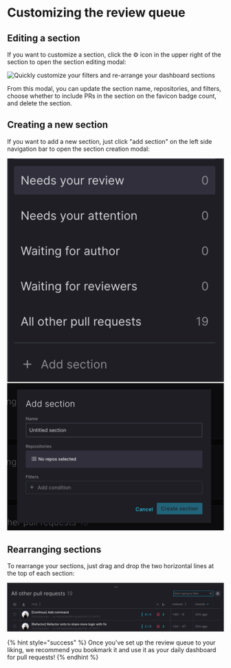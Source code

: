 # Customizing the review queue

## Editing a section

If you want to customize a section, click the ⚙️ icon in the upper right of the section to open the section editing modal:

![Quickly customize your filters and re-arrange your dashboard sections ](../../.gitbook/assets/customize\_pr\_inboxes.gif)

From this modal, you can update the section name, repositories, and filters, choose whether to include PRs in the section on the favicon badge count, and delete the section.

## Creating a new section

If you want to add a new section, just click "add section" on the left side navigation bar to open the section creation modal:

![](<../../.gitbook/assets/Screen Shot 2021-10-14 at 8.04.36 PM.png>) ![](<../../.gitbook/assets/Screen Shot 2021-10-14 at 8.04.50 PM.png>)

## Rearranging sections

To rearrange your sections, just drag and drop the two horizontal lines at the top of each section:

![](<../../.gitbook/assets/Screen Shot 2021-10-14 at 8.06.47 PM.png>)

{% hint style="success" %}
Once you've set up the review queue to your liking, we recommend you bookmark it and use it as your daily dashboard for pull requests!
{% endhint %}
